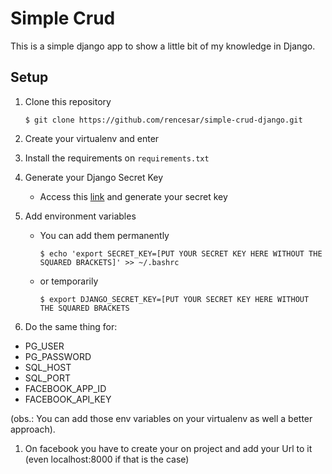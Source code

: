 # Simple Crud

This is a simple django app to show a little bit of my knowledge in Django. 


## Setup

1. Clone this repository
    ```
    $ git clone https://github.com/rencesar/simple-crud-django.git
    ```
1. Create your virtualenv and enter
1. Install the requirements on `requirements.txt`
1. Generate your Django Secret Key
    * Access this [link](https://www.miniwebtool.com/django-secret-key-generator/) and generate your secret key

1. Add environment variables
    * You can add them permanently
        ```
        $ echo 'export SECRET_KEY=[PUT YOUR SECRET KEY HERE WITHOUT THE SQUARED BRACKETS]' >> ~/.bashrc
        ```

    * or temporarily
        ```
        $ export DJANGO_SECRET_KEY=[PUT YOUR SECRET KEY HERE WITHOUT THE SQUARED BRACKETS
        ```
1. Do the same thing for:
  - PG_USER
  - PG_PASSWORD
  - SQL_HOST
  - SQL_PORT
  - FACEBOOK_APP_ID
  - FACEBOOK_API_KEY
  
  (obs.: You can add those env variables on your virtualenv as well a better approach).

1. On facebook you have to create your on project and add your Url to it (even localhost:8000 if that is the case)
